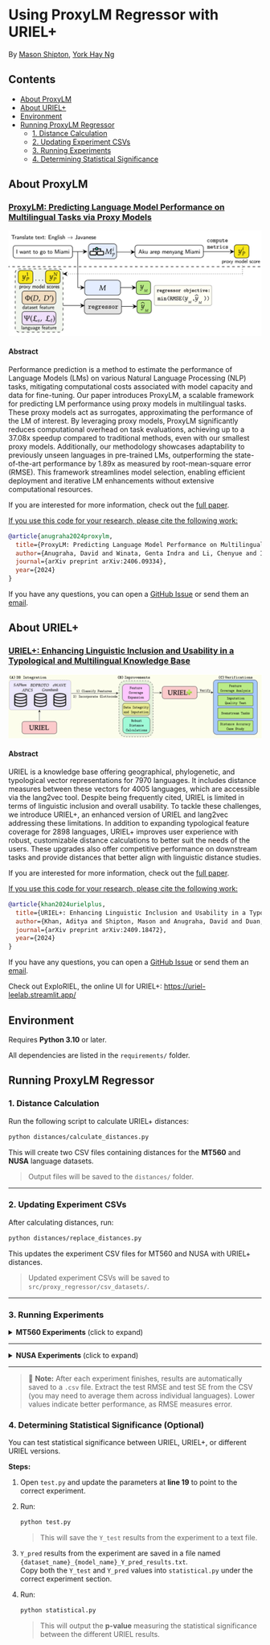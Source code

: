 # Using ProxyLM Regressor with URIEL+

By [Mason Shipton](https://github.com/Masonshipton25), [York Hay Ng](https://github.com/Swithord)

## Contents

- [About ProxyLM](#about-proxylm)
- [About URIEL+](#about-uriel)
- [Environment](#environment)
- [Running ProxyLM Regressor](#running-proxylm-regressor)
  - [1. Distance Calculation](#1-distance-calculation)
  - [2. Updating Experiment CSVs](#2-updating-experiment-csvs)
  - [3. Running Experiments](#3-running-experiments)
  - [4. Determining Statistical Significance](#4-determining-statistical-significance)

## About ProxyLM

### [ProxyLM: Predicting Language Model Performance on Multilingual Tasks via Proxy Models](https://arxiv.org/abs/2406.09334)

![framework for LM performance prediction](./logos/proxylm_logo.png)

#### Abstract
Performance prediction is a method to estimate the performance of Language Models (LMs) on various Natural Language Processing (NLP) tasks, mitigating computational costs associated with model capacity and data for fine-tuning. Our paper introduces ProxyLM, a scalable framework for predicting LM performance using proxy models in multilingual tasks. These proxy models act as surrogates, approximating the performance of the LM of interest. By leveraging proxy models, ProxyLM significantly reduces computational overhead on task evaluations, achieving up to a 37.08x speedup compared to traditional methods, even with our smallest proxy models. Additionally, our methodology showcases adaptability to previously unseen languages in pre-trained LMs, outperforming the state-of-the-art performance by 1.89x as measured by root-mean-square error (RMSE). This framework streamlines model selection, enabling efficient deployment and iterative LM enhancements without extensive computational resources.

If you are interested for more information, check out the [full paper](https://arxiv.org/abs/2406.09334).

<u>If you use this code for your research, please cite the following work:</u>

```bibtex
@article{anugraha2024proxylm,
  title={ProxyLM: Predicting Language Model Performance on Multilingual Tasks via Proxy Models},
  author={Anugraha, David and Winata, Genta Indra and Li, Chenyue and Irawan, Patrick Amadeus and Lee, En-Shiun Annie},
  journal={arXiv preprint arXiv:2406.09334},
  year={2024}
}
```

If you have any questions, you can open a [GitHub Issue](https://github.com/davidanugraha/proxylm/issues) or send them an [email](mailto:david.anugraha@gmail.com).


## About URIEL+

### [URIEL+: Enhancing Linguistic Inclusion and Usability in a Typological and Multilingual Knowledge Base](https://arxiv.org/abs/2409.18472)

![knowledge base for natural language processing](./logos/urielplus_logo.png)

#### Abstract
URIEL is a knowledge base offering geographical, phylogenetic, and typological vector representations for 7970 languages. It includes distance measures between these vectors for 4005 languages, which are accessible via the lang2vec tool. Despite being frequently cited, URIEL is limited in terms of linguistic inclusion and overall usability. To tackle these challenges, we introduce URIEL+, an enhanced version of URIEL and lang2vec addressing these limitations. In addition to expanding typological feature coverage for 2898 languages, URIEL+ improves user experience with robust, customizable distance calculations to better suit the needs of the users. These upgrades also offer competitive performance on downstream tasks and provide distances that better align with linguistic distance studies.

If you are interested for more information, check out the [full paper](https://aclanthology.org/2025.coling-main.463/).

<u>If you use this code for your research, please cite the following work:</u>

```bibtex
@article{khan2024urielplus,
  title={URIEL+: Enhancing Linguistic Inclusion and Usability in a Typological and Multilingual Knowledge Base},
  author={Khan, Aditya and Shipton, Mason and Anugraha, David and Duan, Kaiyao and Hoang, Phuong H. and Khiu, Eric and Doğruöz, A. Seza and Lee, En-Shiun Annie},
  journal={arXiv preprint arXiv:2409.18472},
  year={2024}
}
```

If you have any questions, you can open a [GitHub Issue](https://github.com/Masonshipton25/URIELPlus/issues) or send them an [email](mailto:masonshipton25@gmail.com).

Check out ExploRIEL, the online UI for URIEL+: https://uriel-leelab.streamlit.app/ 


## Environment

Requires **Python 3.10** or later.

All dependencies are listed in the `requirements/` folder.

## Running ProxyLM Regressor

### 1. Distance Calculation

Run the following script to calculate URIEL+ distances:

```bash
python distances/calculate_distances.py
```

This will create two CSV files containing distances for the **MT560** and **NUSA** language datasets.

> Output files will be saved to the `distances/` folder.

---

### 2. Updating Experiment CSVs

After calculating distances, run:

```bash
python distances/replace_distances.py
```

This updates the experiment CSV files for MT560 and NUSA with URIEL+ distances.

> Updated experiment CSVs will be saved to `src/proxy_regressor/csv_datasets/`.

---


### 3. Running Experiments

<details>
<summary><strong>MT560 Experiments</strong> (click to expand)</summary>

- **Random Sampling (M2M100):**
  ```bash
  python -m src.proxy_regressor.main -em random -r xgb -rj src/proxy_regressor/regressor_configs/xgb_config_mt560_m2m100.json -d mt560 -m m2m100
  ```

- **Random Sampling (NLLB):**
  ```bash
  python -m src.proxy_regressor.main -em random -r xgb -rj src/proxy_regressor/regressor_configs/xgb_config_mt560_nllb.json -d mt560 -m nllb
  ```

- **Leave-One-Language-Out (LOLO) (M2M100):**
  ```bash
  python -m src.proxy_regressor.main -em lolo -r xgb -rj src/proxy_regressor/regressor_configs/xgb_config_mt560_m2m100.json -d mt560 -m m2m100 -l all
  ```

- **Leave-One-Language-Out (LOLO) (NLLB):**
  ```bash
  python -m src.proxy_regressor.main -em lolo -r xgb -rj src/proxy_regressor/regressor_configs/xgb_config_mt560_nllb.json -d mt560 -m nllb -l all
  ```

- **Seen/Unseen (M2M100):**
  ```bash
  python -m src.proxy_regressor.main -em seen_unseen -r xgb -rj src/proxy_regressor/regressor_configs/xgb_config_mt560_m2m100.json -d mt560 -m m2m100
  ```

  After running the **Seen/Unseen (M2M100)** command, run:
  ```bash
  python unseen.py
  ```
  This will output a text file with more readable results and will output the average standard error. NOTE: For **Seen/Unseen (M2M100)** experiments, take the average of `test_source_rmse` and `test_target_rmse` for the `test_rmse`.

</details>

---

<details>
<summary><strong>NUSA Experiments</strong> (click to expand)</summary>

- **Random Sampling (M2M100):**
  ```bash
  python -m src.proxy_regressor.main -em random -r xgb -rj src/proxy_regressor/regressor_configs/xgb_config_nusa_m2m100.json -d nusa -m m2m100
  ```

- **Random Sampling (NLLB):**
  ```bash
  python -m src.proxy_regressor.main -em random -r xgb -rj src/proxy_regressor/regressor_configs/xgb_config_nusa_nllb.json -d nusa -m nllb
  ```

- **Leave-One-Language-Out (LOLO) (M2M100):**
  ```bash
  python -m src.proxy_regressor.main -em lolo -r xgb -rj src/proxy_regressor/regressor_configs/xgb_config_nusa_m2m100.json -d nusa -m m2m100 -l all
  ```

- **Leave-One-Language-Out (LOLO) (NLLB):**
  ```bash
  python -m src.proxy_regressor.main -em lolo -r xgb -rj src/proxy_regressor/regressor_configs/xgb_config_nusa_nllb.json -d nusa -m nllb -l all
  ```

</details>

---

> 📄 **Note:** After each experiment finishes, results are automatically saved to a `.csv` file. Extract the test RMSE and test SE from the CSV (you may need to average them across individual languages). Lower values indicate better performance, as RMSE measures error.


### 4. Determining Statistical Significance (Optional)

You can test statistical significance between URIEL, URIEL+, or different URIEL versions.

**Steps:**

1. Open `test.py` and update the parameters at **line 19** to point to the correct experiment.

2. Run:
   ```bash
   python test.py
   ```
   > This will save the `Y_test` results from the experiment to a text file.

3. `Y_pred` results from the experiment are saved in a file named `{dataset_name}_{model_name}_Y_pred_results.txt`.  
   Copy both the `Y_test` and `Y_pred` values into `statistical.py` under the correct experiment section.

4. Run:
   ```bash
   python statistical.py
   ```
   > This will output the **p-value** measuring the statistical significance between the different URIEL results.
